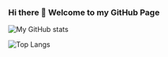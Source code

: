 ### Hi there 👋   Welcome to my GitHub Page
![My GitHub stats](https://github-readme-stats.vercel.app/api?username=jonathanfave&show_icons=true&theme=dark&include_all_commits=true)

![Top Langs](https://github-readme-stats.vercel.app/api/top-langs/?username=jonathanfave&theme=dark) 
